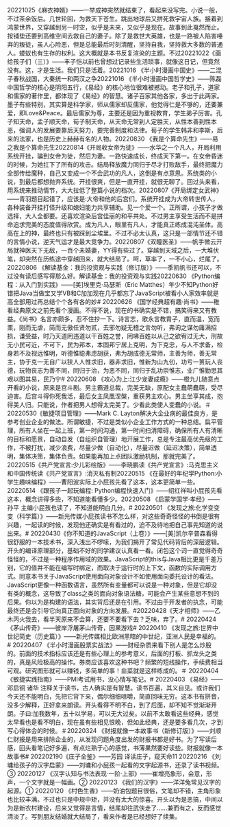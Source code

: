 20221025《麻衣神婿》——一举成神​突然就结束了，看起来没写完。小说一般，不过茶余饭后。几世轮回，为救天下苍生。跳出地球后又拼死救宇宙人族。接着到鸿蒙世界，又穿越到另一时空，似乎是未来，又似乎是现在。故事到此戛然而止。按铺垫还要到高维空间去救自己的妻子。除了是救世大英雄，也是一路被人陷害唾弃的叛徒，虽人心险恶，但是总能最后时刻清醒，坚持自我，坚持救大多数的普通人。蝼蚁也有生存的权利。这大概就是本书反复渲染的主题。不过20221022《画给孩子们（三）》——丰子恺以前也曾想过记录些生活琐事，就像这日记，但竟然没有。这，才是生活。我们只是活着。20221016 《半小时漫画中国史》——二混子春秋战国，大秦统一和两汉之争20221016 《半小时漫画中国哲学史》——陈磊中国哲学的核心是阴阳五行，《易经》的核心地位很难被撼动。老子和孔子，道家和儒家的著作里，都体现了《易经》的智慧。诸子百家其他各家，多出于此两家。墨子有些特别，其实算是科学家，师从儒家却反儒家，他觉得仁是不够的，还要兼爱，即Love&amp;Peace。最后儒家为尊，主要还是因为重视教育，学生弟子厉害。孔子知天命，孟子顺天命，荀子制天命，从天命无常到人定胜天，从性本善到性本恶，强调人的发展要靠后天努力，要完善制度和法律。荀子的学生韩非和李斯，后来的法家，也是历史上赫赫有名的人物。20220830 《我是个算命先生》——易之我是个算命先生20220814《开局收女帝为徒》——水华之一个凡人，开局利用系统开挂，骗到女帝为徒，然后为妻。一路快速成长，终成天下第一。在女帝昏迷的时候，为她扛下了所有的攻击。结局释放魔力同归于尽才打败敌手，最终把魔力全部传给魔种，自己又变成一个不会武功的凡人，这倒是有点意思。系统类的小说，到最后都想抛弃系统。开挂很爽，但是一直开挂，就很无聊了。回过头来看，用系统来推动情节，大大拉低了整篇小说的档次。20220807《开局绑定女武神》——青羽题目起错了，应该是:大帝和他的后宫们。系统开挂成为大帝转世传人，各种装备开挂打怪升级和媳妇能力共享辅助。见一个爱一个。正所谓，小孩子才做选择，大人全都要。还喜欢渲染后宫佳丽的和平共处。不过男主享受生活而不是拼命追求完美的态度值得欣赏。成为凡人，眼里有凡人，才能真正练成混沌圣体。高高在上的神，最终也只有被踩到尘埃里。不过不必太认真，这只是一部情节还不错的言情小说，逆天气运才是最大竞争力。20220807《双瞳医圣》——帆手微云开局就神医天下无敌，一百个未婚妻，YY得有些过了。穿越到天域之后，一大堆伏笔，却突然在历练途中穿越回来，就大结局了。呵，草率了，一不小心，烂尾了。20220806 《解读基金：我的投资观与实践（修订版）》——季凯帆书还可以，不过没有读后感写得那么好。解读基金：我的投资观与实践20220630 《Python编程：从入门到实践》——[美]埃里克·马瑟斯（Eric Matthes）年少不知Python好错把Java当做宝又学VB和C加加现在几乎都忘了JavaScript被看小人家效率就是高全部用过再总结个个各有各的妙# 20220626 《国学经典超有趣·尚书》——稚看经典原文之前先看个漫画。不得不说，现在的书确实是不错，搞笑得来又有教益。《尚书》名言亦颇多，忍不住抄一下。诗言志，歌永言教胄子，直而温，宽而栗，刚而无虐，简而无傲任贤勿贰，去邪勿疑无稽之言勿听，弗询之谋勿庸满招损，谦受益，时乃天道罔违道以干百姓之誉，罔咈百姓以从己之欲宥过无大，刑故无小民可近，不可下，民为邦本，本固邦宁居上克明，为下克忠，与人不求备，检身若不及视远惟明，听德惟聪弗虑胡获，弗为胡成德无常师，主善为师，善无常主，协于克一无自广以狭人人惟求旧，器非求旧，惟新为山九仞，功亏一篑玩人丧德，玩物丧志为善不同，同归于治，为恶不同，同归于乱功崇惟志，业广惟勤思其艰以图其易，民乃宁# 20220608 《攻心为上:江少宠妻成瘾》——橙九儿随意点开看的小说，原来是宫斗剧。男主霸道总裁，完美无缺，原配女主蠢萌蠢萌，受尽迫害。后宫斗得你死我活，最后女主凤凰涅槃，重获男主欢心。男主坐享其成，抱得美人归。只能说，作者把男人想得太完美了。少看此类使人变蠢的小说。＃ 20220530《敏捷项目管理》——Mark C. Layton解决大企业病的最佳良方，是参考创业企业的做法。所谓敏捷，不过是类似小企业工作方式的一种总结。扁平管理，所有人坐在一起上班，第一时间沟通，第一时间扫清障碍，确保所有人有清晰的目标和愿景，自动自发（自组织自管理）地开展工作，总是专注最高优先级的工作，不被打扰，减少浪费，尽量少做（自动化），尽量迟做（延迟决策），简单透明，集体决策，集体负责。如果能再加上点团队激励机制，那就完美了。20220515《共产党宣言:少儿彩绘版》——李晓鹏读《共产党宣言》:马克思主义和中国传统读《共产党宣言》:消灭私有制20220515 《在最好的年纪学Python:小学生趣味编程》——曹阳波实际上小屁孩先看了这本，这本更简单一些。20220514 《跟孩子一起玩编程: Python编程快速入门》——绍红祥叫小屁孩先看这本，概念讲得多些，不知道能看懂多少。20220508 《启蒙学国学·孝经》——孙平 主编小屁孩也读了，不知道能明白几分。# 20220501 《发现之旅:化学变变变（科学篇）》——新光传媒小屁孩读书不怎么样，对这些奇奇怪怪的书倒是很有兴趣，一起读的时候，发现他还确实是有看过的，迫不及待地把自己事先知道的说出来。# 20220430《你不知道的JavaScript（上卷）》——[美]凯尔辛普森看得很舒服的一本技术书，深入浅出不啰嗦，为我们揭开了常见代码背后的深层逻辑。开头的编译原理部分，基础不好的同学建议认真看一看。闭包这个词一直觉得奇奇怪怪的，不过是一种程序作用域的效果。JavaScript的this与Java相比更是千差万别，它的值并不能在编写时绑定，而取决于运行时的上下文，函数的实际调用方式。同意本书关于JavaScript使用面向对象设计不如使用面向委托设计的看法。JavaScript更像一种函数语言，虽然所有变量都可以说是一种对象，但是它却没有类的概念，这导致了class之类的面向对象语法糖，可能会产生某些意想不到的后果。你以为是构建的语法，其实背后还是在引用。不过由于开发者的执念，可能最终还是会引导它向真正面向对象的方向发展。#20220428《天才相师》——乙木丙火我去，看半天原来不会算，还要不要看下去？乏味，弃了。# 20220424 《茅山传奇》——彼岸浮屠茅山传奇，因果游戏# 20220410 《发现之旅:世界中世纪简史（历史篇）》——新光传媒相比欧洲黑暗的中世纪，亚洲人民是幸福的。# 20220407 《半小时漫画股票实战法》——财经杂质来看下别人是怎么炒股的。前面的技术指标应该还是有些心理上的参考意义，后面的打板、抓龙头之类的，真是风险极高的操作。券商应该喜欢这种书吧？频繁的短线操作，手续费相当可观。研究图形就可以赚钱，多简单的事！韭菜就是这样练成的。＃ 20220404 《敏捷实践指南》——PMI考试用书，没心情写笔记。# 20220403 《易经》——邓启铜 诸华 注释关于读书，古人确实是有智慧。读书百遍，其义自见。或许我们今天还不能明白，先把它背下来，偶尔细细咀嚼，简直回味无穷。这本书有拼音，没多少解释，正好拿来朗读。开头看得不明不白，到了后面，却不知不觉渐渐开朗。子曰:加我数年，五十以学易，可以无大过矣。以前不太敢看这些经典，感觉太早看也是看不明白，现在虽有些相见恨晚，但如此经典，还是要多看几次，才到写心得体会的时候。＃20220324 《财报就像一本故事书（新修订版）》——刘顺仁财报是用来排除企业的，从发现问题角度出发的财报书都是好书。为了写读后感，回头看笔记好多遍，有点烂熟于心的感觉，书薄果然要好读些。财报就像一本故事书# 202202190《庄子全鉴》——芳园 译读庄子，窥天命11 20220216 《刘墉给孩子的汉字启蒙》——刘墉和小屁孩一起看的文字起源书，还录了读书视频。③ 20220127 《汉字认知与书法表现·一阶·上部》——崔增亮象形，会意，形声，一个文字就是一幅画。② 20220123 《我们的汉字》——洋洋兔常见汉字的起源。​① 20220120 《村色生香》——奶油包题目很俗，文笔却不错，主角形象也比较丰满。不过也只是中规中矩，并没有太大的惊喜。开头以为是恶搞，中间以为是新农村建设，后来又觉得是言情，结尾却往武侠走了……兼而有之，反而感觉清淡了。写到朋友结婚就大结局了，看来作者是已经想好了续集。
